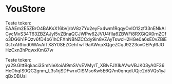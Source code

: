 # YouStore

Teste token: EAAEm2E5ZBrO4BAKsX16bVjrbV8z7Yu2eyFx4wm1RqqyOvIO12zf33nENkAlCycMvS34T63ZBZAJyI5vZBnaQCJWPw62JVU4fIla6ZBWFi8RXGiQX0rnZCfo3DG6h1PQzv6fD4b61hCFXnNBNZCCdy9in8vZAyTswcH2HGe0a6sE0vZBiE0s1xARfiod0WAvAiTX8Y0SEZCehTwT9aAWnpXQgeZCqJ9223ovOEPqRfJOHzCxn3hPqwxKmG7w

Teste token: ya29.GlttBqkaci3SmNieXoiAl9mSVvEVMyrT_XBlvFJXIkAVwVBJK03yA0F36HeOhqIS0QC2gnm_L3s1rjSDFwrxGlSMsoKw5E6Q7m0qnqdUQjc2d5VQs1yJqBxDBUsi